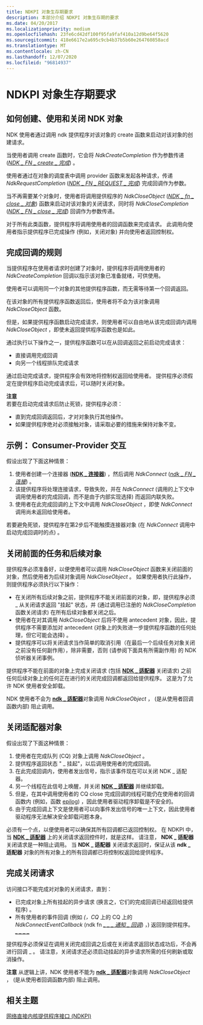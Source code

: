 ```yaml
---
title: NDKPI 对象生存期要求
description: 本部分介绍 NDKPI 对象生存期的要求
ms.date: 04/20/2017
ms.localizationpriority: medium
ms.openlocfilehash: 23fe6cd42df100f95fa9faf410a12d9be64f5620
ms.sourcegitcommit: 418e6617e2a695c9cb4b37b5b60e264760858acd
ms.translationtype: MT
ms.contentlocale: zh-CN
ms.lasthandoff: 12/07/2020
ms.locfileid: "96814937"
---
```

# <a name="ndkpi-object-lifetime-requirements"></a>NDKPI 对象生存期要求


## <a name="how-ndk-objects-are-created-used-and-closed"></a>如何创建、使用和关闭 NDK 对象


NDK 使用者通过调用 ndk 提供程序对该对象的 create 函数来启动对该对象的创建请求。

当使用者调用 create 函数时，它会将 *NdkCreateCompletion* 作为参数传递 ([*NDK \_ FN \_ create \_ 完成*](/windows-hardware/drivers/ddi/ndkpi/nc-ndkpi-ndk_fn_create_completion)) 。

使用者通过在对象的调度表中调用 provider 函数来发起各种请求，传递 *NdkRequestCompletion* ([*NDK \_ FN \_ REQUEST \_ 完成*](/windows-hardware/drivers/ddi/ndkpi/nc-ndkpi-ndk_fn_request_completion)) 完成回调作为参数。

当不再需要某个对象时，使用者将调用提供程序的 *NdkCloseObject* ([*NDK \_ fn \_ close \_ 对象*](/windows-hardware/drivers/ddi/ndkpi/nc-ndkpi-ndk_fn_close_object)) 函数来启动对该对象的关闭请求，同时将 *NdkCloseCompletion* ([*NDK \_ FN \_ close \_ 完成*](/windows-hardware/drivers/ddi/ndkpi/nc-ndkpi-ndk_fn_close_completion)) 回调作为参数传递。

对于所有此类函数，提供程序将调用使用者的回调函数来完成请求。 此调用向使用者指示提供程序已完成操作 (例如，关闭对象) 并向使用者返回控制权。

## <a name="the-rules-for-completion-callbacks"></a>完成回调的规则


当提供程序在使用者请求时创建了对象时，提供程序将调用使用者的 *NdkCreateCompletion* 回调以指示该对象已准备就绪，可供使用。

使用者可以调用同一个对象的其他提供程序函数，而无需等待第一个回调返回。

在该对象的所有提供程序函数返回后，使用者将不会为该对象调用 *NdkCloseObject* 函数。

但是，如果提供程序函数启动完成请求，则使用者可以自由地从该完成回调内调用 *NdkCloseObject* ，即使未返回提供程序函数也是如此。

通过执行以下操作之一，提供程序函数可以在从回调返回之前启动完成请求：

-   直接调用完成回调
-   向另一个线程排队完成请求

通过启动完成请求，提供程序会有效地将控制权返回给使用者。 提供程序必须假定在提供程序启动完成请求后，可以随时关闭对象。

**注意**  
若要在启动完成请求后防止死锁，提供程序必须：

-   直到完成回调返回后，才对对象执行其他操作。
-   如果提供程序绝对必须接触对象，请采取必要的措施来保持对象不变。

 

## <a name="example-consumer-provider-interaction"></a>示例： Consumer-Provider 交互


假设出现了下面这种情景：

1.  使用者创建一个连接器 ([**NDK \_ 连接器**](/windows-hardware/drivers/ddi/ndkpi/ns-ndkpi-_ndk_connector)) ，然后调用 *NdkConnect* ([*ndk \_ FN \_ 连接*](/windows-hardware/drivers/ddi/ndkpi/nc-ndkpi-ndk_fn_connect)) 。
2.  该提供程序将处理连接请求，导致失败，并在 *NdkConnect* (调用的上下文中调用使用者的完成回调，而不是由于内部实现选择) 而返回内联失败。
3.  使用者在此完成回调的上下文中调用 *NdkCloseObject* ，即使 *NdkConnect* 调用尚未返回给使用者。

若要避免死锁，提供程序在第2步后不能触摸连接器对象 (在 *NdkConnect* 调用中启动完成回调时的点) 。

## <a name="closing-antecedent-and-successor-objects"></a>关闭前面的任务和后续对象


提供程序必须准备好，以便使用者可以调用 *NdkCloseObject* 函数来关闭前面的对象，然后使用者为后续对象调用 *NdkCloseObject* 。 如果使用者执行此操作，则提供程序必须执行以下操作：

-   在关闭所有后续对象之前，提供程序不能关闭前面的对象，即，提供程序必须 \_ 从关闭请求返回 "挂起" 状态，并 (通过调用已注册的 *NdkCloseCompletion* 函数关闭请求) 在所有后续对象都关闭之后。
-   使用者在对其调用 *NdkCloseObject* 后将不使用 antecedent 对象，因此，提供程序不需要添加对 antecedent (对象上的失败进一步提供程序函数的任何处理，但它可能会选择) 。
-   提供程序可以将关闭请求当作简单的取消引用（在最后一个后续任务对象关闭之前没有任何副作用），除非需要，否则 (请参阅下面具有所需副作用) 的 NDK 侦听器关闭事例。

提供程序不能在前面的对象上完成关闭请求 (包括 [**NDK \_ 适配器**](/windows-hardware/drivers/ddi/ndkpi/ns-ndkpi-_ndk_adapter) 关闭请求) 之前任何后续对象上的任何正在进行的关闭完成回调都返回给提供程序。 这是为了允许 NDK 使用者安全卸载。

NDK 使用者不会为 [**ndk \_ 适配器**](/windows-hardware/drivers/ddi/ndkpi/ns-ndkpi-_ndk_adapter)对象调用 *NdkCloseObject* ， (是从使用者回调函数内部) 阻止调用。

## <a name="closing-adapter-objects"></a>关闭适配器对象


假设出现了下面这种情景：

1.  使用者在完成队列 (CQ) 对象上调用 *NdkCloseObject* 。
2.  提供程序返回状态 " \_ 挂起"，以后调用使用者的完成回调。
3.  在此完成回调内，使用者发出信号，指示该事件现在可以关闭 NDK \_ 适配器。
4.  另一个线程在此信号上唤醒，并关闭 [**NDK \_ 适配器**](/windows-hardware/drivers/ddi/ndkpi/ns-ndkpi-_ndk_adapter) 并继续卸载。
5.  但是，在其中调用使用者的 CQ close 完成回调的线程可能仍在使用者的回调函数内 (例如，函数 [epilog](/cpp/build/prolog-and-epilog)) ，因此使用者驱动程序卸载是不安全的。
6.  由于完成回调上下文是使用者可以向事件发出信号的唯一上下文，因此使用者驱动程序无法解决安全卸载问题本身。

必须有一个点，以便使用者可以确保其所有回调都已返回控制权。 在 NDKPI 中，当 [**NDK \_ 适配器**](/windows-hardware/drivers/ddi/ndkpi/ns-ndkpi-_ndk_adapter) 上的关闭请求返回控件时，就是这样。 请注意， **NDK \_ 适配器** 关闭请求是一种阻止调用。 当 **NDK \_ 适配器** 关闭请求返回时，保证从该 **ndk \_ 适配器** 对象的所有对象上的所有回调都已将控制权返回给提供程序。

## <a name="completing-close-requests"></a>完成关闭请求


访问接口不能完成对对象的关闭请求，直到：

-   已完成对象上所有挂起的异步请求 (换言之，它们的完成回调已经返回给提供程序) 。
-   所有使用者的事件回调 (例如 *(，CQ* 上的 CQ 上的 *NdkConnectEventCallback* (ndk fn [*\_ \_ \_ 通知 \_ 回调*](/windows-hardware/drivers/ddi/ndkpi/nc-ndkpi-ndk_fn_cq_notification_callback)) ，) 返回到提供程序。 [*\_ \_ \_ \_*](/windows-hardware/drivers/ddi/ndkpi/nc-ndkpi-ndk_fn_connect_event_callback)

提供程序必须保证在调用关闭完成回调之后或在关闭请求返回状态成功后，不会再进行回调 \_ 。 请注意，关闭请求还必须启动挂起的异步请求所需的任何刷新或取消操作。

**注意** 从逻辑上讲，NDK 使用者不能为 [**ndk \_ 适配器**](/windows-hardware/drivers/ddi/ndkpi/ns-ndkpi-_ndk_adapter)对象调用 *NdkCloseObject* ， (是从使用者回调函数内部) 阻止调用。

 

## <a name="related-topics"></a>相关主题


[网络直接内核提供程序接口 (NDKPI)](./overview-of-network-direct-kernel-provider-interface--ndkpi-.md)

 


